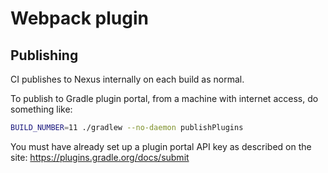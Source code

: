 Webpack plugin
==============

Publishing
----------

CI publishes to Nexus internally on each build as normal.

To publish to Gradle plugin portal, from a machine with internet access, do something like:

```bash
BUILD_NUMBER=11 ./gradlew --no-daemon publishPlugins
```

You must have already set up a plugin portal API key as described on the site: https://plugins.gradle.org/docs/submit